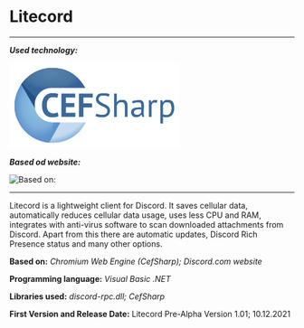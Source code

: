 # Litecord
___________________________________________________________________________________________________________________________________________________________
**_Used technology:_**

![Used technology:](https://github.com/cefsharp/CefSharp/raw/master/logo.png)

**_Based od website:_**

![Based on:](https://dodo.ac/np/images/thumb/1/18/Discord_icon.png/150px-Discord_icon.png)

____________________________________________________________________________________________________________________________________________________________

Litecord is a lightweight client for Discord. It saves cellular data, automatically reduces cellular data usage, uses less CPU and RAM, integrates with anti-virus    software to scan downloaded attachments from Discord. Apart from this there are automatic updates, Discord Rich Presence status and many other options. 

**Based on:** _Chromium Web Engine (CefSharp); Discord.com website_

**Programming language:** _Visual Basic .NET_

**Libraries used:** _discord-rpc.dll; CefSharp_



**First Version and Release Date:** Litecord Pre-Alpha Version 1.01; 10.12.2021
